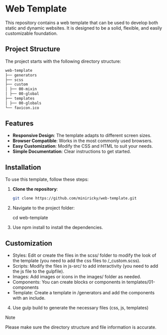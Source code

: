 # Web Template

This repository contains a web template that can be used to develop both static and dynamic websites. It is designed to be a solid, flexible, and easily customizable foundation.

## Project Structure

The project starts with the following directory structure:

```bash
web-template
├── generators
├── scss
├── custom
│ ├── 00-mixin
│ ├── 00-global
├── templates
│ ├── 00-globals
└── favicon.ico
```

## Features

- **Responsive Design**: The template adapts to different screen sizes.
- **Browser Compatible**: Works in the most commonly used browsers.
- **Easy Customization**: Modify the CSS and HTML to suit your needs.
- **Simple Documentation**: Clear instructions to get started.

## Installation

To use this template, follow these steps:

1. **Clone the repository**:

   ```bash
   git clone https://github.com/miniricky/web-template.git

2. Navigate to the project folder:

    cd web-template

3. Use npm install to install the dependencies.

## Customization

- Styles: Edit or create the files in the scss/ folder to modify the look of the template (you need to add the css files to /_custom.scss).
- Scripts: Modify the files in js-src/ to add interactivity (you need to add the js file to the gulpfile).
- Images: Add images or icons in the images/ folder as needed.
- Components: You can create blocks or components in templates/01-components
- Template: Create a template in /generators and add the components with an include.

4. Use gulp build to generate the necessary files (css, js, templates)

> [!NOTE]
> Please make sure the directory structure and file information is accurate.
